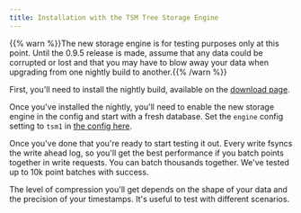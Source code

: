 ```yaml
---
title: Installation with the TSM Tree Storage Engine
---
```


{{% warn %}}The new storage engine is for testing purposes only at this point.
Until the 0.9.5 release is made, assume that any data could be corrupted or lost and that you may have to blow away your data when upgrading from one nightly build to another.{{% /warn %}}

First, you'll need to install the nightly build, available on the <a href="/download/index.html" target="_">download page</a>.

Once you've installed the nightly, you'll need to enable the new storage engine in the config and start with a fresh database.
Set the `engine` config setting to `tsm1` in <a href="https://github.com/influxdb/influxdb/blob/master/etc/config.sample.toml#L43" target="_">the config here</a>.

Once you've done that you're ready to start testing it out.
Every write fsyncs the write ahead log, so you'll get the best performance if you batch points together in write requests.
You can batch thousands together.
We've tested up to 10k point batches with success.

The level of compression you'll get depends on the shape of your data and the precision of your timestamps.
It's useful to test with different scenarios.

